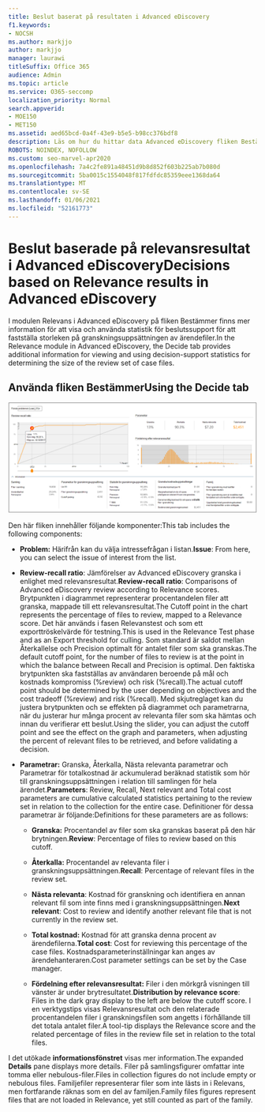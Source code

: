 ```yaml
---
title: Beslut baserat på resultaten i Advanced eDiscovery
f1.keywords:
- NOCSH
ms.author: markjjo
author: markjjo
manager: laurawi
titleSuffix: Office 365
audience: Admin
ms.topic: article
ms.service: O365-seccomp
localization_priority: Normal
search.appverid:
- MOE150
- MET150
ms.assetid: aed65bcd-0a4f-43e9-b5e5-b98cc376bdf8
description: Läs om hur du hittar data Advanced eDiscovery fliken Bestämmer i Advanced eDiscovery som kan hjälpa dig att avgöra rätt storlek på granskningsuppsättningen med ärendefiler.
ROBOTS: NOINDEX, NOFOLLOW
ms.custom: seo-marvel-apr2020
ms.openlocfilehash: 7a4c2fe891a48451d9b8d852f603b225ab7b080d
ms.sourcegitcommit: 5ba0015c1554048f817fdfdc85359eee1368da64
ms.translationtype: MT
ms.contentlocale: sv-SE
ms.lasthandoff: 01/06/2021
ms.locfileid: "52161773"
---
```

# <a name="decisions-based-on-relevance-results-in-advanced-ediscovery"></a><span data-ttu-id="e1d57-103">Beslut baserade på relevansresultat i Advanced eDiscovery</span><span class="sxs-lookup"><span data-stu-id="e1d57-103">Decisions based on Relevance results in Advanced eDiscovery</span></span>
  
<span data-ttu-id="e1d57-104">I modulen Relevans i Advanced eDiscovery på fliken Bestämmer finns mer information för att visa och använda statistik för beslutssupport för att fastställa storleken på granskningsuppsättningen av ärendefiler.</span><span class="sxs-lookup"><span data-stu-id="e1d57-104">In the Relevance module in Advanced eDiscovery, the Decide tab provides additional information for viewing and using decision-support statistics for determining the size of the review set of case files.</span></span>
  
## <a name="using-the-decide-tab"></a><span data-ttu-id="e1d57-105">Använda fliken Bestämmer</span><span class="sxs-lookup"><span data-stu-id="e1d57-105">Using the Decide tab</span></span>

![Relevans Bestäm](../media/f32fed89-f3b5-404a-90c7-ea25d2eb58a9.png)
  
<span data-ttu-id="e1d57-107">Den här fliken innehåller följande komponenter:</span><span class="sxs-lookup"><span data-stu-id="e1d57-107">This tab includes the following components:</span></span>
  
- <span data-ttu-id="e1d57-108">**Problem:** Härifrån kan du välja intressefrågan i listan.</span><span class="sxs-lookup"><span data-stu-id="e1d57-108">**Issue**: From here, you can select the issue of interest from the list.</span></span>

- <span data-ttu-id="e1d57-109">**Review-recall ratio**: Jämförelser av Advanced eDiscovery granska i enlighet med relevansresultat.</span><span class="sxs-lookup"><span data-stu-id="e1d57-109">**Review-recall ratio**: Comparisons of Advanced eDiscovery review according to Relevance scores.</span></span> <span data-ttu-id="e1d57-110">Brytpunkten i diagrammet representerar procentandelen filer att granska, mappade till ett relevansresultat.</span><span class="sxs-lookup"><span data-stu-id="e1d57-110">The Cutoff point in the chart represents the percentage of files to review, mapped to a Relevance score.</span></span> <span data-ttu-id="e1d57-111">Det här används i fasen Relevanstest och som ett exporttröskelvärde för testning.</span><span class="sxs-lookup"><span data-stu-id="e1d57-111">This is used in the Relevance Test phase and as an Export threshold for culling.</span></span> <span data-ttu-id="e1d57-112">Som standard är saldot mellan Återkallelse och Precision optimalt för antalet filer som ska granskas.</span><span class="sxs-lookup"><span data-stu-id="e1d57-112">The default cutoff point, for the number of files to review is at the point in which the balance between Recall and Precision is optimal.</span></span> <span data-ttu-id="e1d57-113">Den faktiska brytpunkten ska fastställas av användaren beroende på mål och kostnads kompromiss (%review) och risk (%recall).</span><span class="sxs-lookup"><span data-stu-id="e1d57-113">The actual cutoff point should be determined by the user depending on objectives and the cost tradeoff (%review) and risk (%recall).</span></span> <span data-ttu-id="e1d57-114">Med skjutreglaget kan du justera brytpunkten och se effekten på diagrammet och parametrarna, när du justerar hur många procent av relevanta filer som ska hämtas och innan du verifierar ett beslut.</span><span class="sxs-lookup"><span data-stu-id="e1d57-114">Using the slider, you can adjust the cutoff point and see the effect on the graph and parameters, when adjusting the percent of relevant files to be retrieved, and before validating a decision.</span></span>

- <span data-ttu-id="e1d57-115">**Parametrar:** Granska, Återkalla, Nästa relevanta parametrar och Parametrar för totalkostnad är ackumulerad beräknad statistik som hör till granskningsuppsättningen i relation till samlingen för hela ärendet.</span><span class="sxs-lookup"><span data-stu-id="e1d57-115">**Parameters**: Review, Recall, Next relevant and Total cost parameters are cumulative calculated statistics pertaining to the review set in relation to the collection for the entire case.</span></span> <span data-ttu-id="e1d57-116">Definitioner för dessa parametrar är följande:</span><span class="sxs-lookup"><span data-stu-id="e1d57-116">Definitions for these parameters are as follows:</span></span>

  - <span data-ttu-id="e1d57-117">**Granska:** Procentandel av filer som ska granskas baserat på den här brytningen.</span><span class="sxs-lookup"><span data-stu-id="e1d57-117">**Review**: Percentage of files to review based on this cutoff.</span></span>

  - <span data-ttu-id="e1d57-118">**Återkalla:** Procentandel av relevanta filer i granskningsuppsättningen.</span><span class="sxs-lookup"><span data-stu-id="e1d57-118">**Recall**: Percentage of relevant files in the review set.</span></span>

  - <span data-ttu-id="e1d57-119">**Nästa relevanta**: Kostnad för granskning och identifiera en annan relevant fil som inte finns med i granskningsuppsättningen.</span><span class="sxs-lookup"><span data-stu-id="e1d57-119">**Next relevant**: Cost to review and identify another relevant file that is not currently in the review set.</span></span>

  - <span data-ttu-id="e1d57-120">**Total kostnad:** Kostnad för att granska denna procent av ärendefilerna.</span><span class="sxs-lookup"><span data-stu-id="e1d57-120">**Total cost**: Cost for reviewing this percentage of the case files.</span></span> <span data-ttu-id="e1d57-121">Kostnadsparameterinställningar kan anges av ärendehanteraren.</span><span class="sxs-lookup"><span data-stu-id="e1d57-121">Cost parameter settings can be set by the Case manager.</span></span>

  - <span data-ttu-id="e1d57-122">**Fördelning efter relevansresultat:** Filer i den mörkgrå visningen till vänster är under brytresultatet.</span><span class="sxs-lookup"><span data-stu-id="e1d57-122">**Distribution by relevance score**: Files in the dark gray display to the left are below the cutoff score.</span></span> <span data-ttu-id="e1d57-123">I en verktygstips visas Relevansresultat och den relaterade procentandelen filer i granskningsfilen som angetts i förhållande till det totala antalet filer.</span><span class="sxs-lookup"><span data-stu-id="e1d57-123">A tool-tip displays the Relevance score and the related percentage of files in the review file set in relation to the total files.</span></span>

<span data-ttu-id="e1d57-124">I det utökade **informationsfönstret** visas mer information.</span><span class="sxs-lookup"><span data-stu-id="e1d57-124">The expanded **Details** pane displays more details.</span></span> <span data-ttu-id="e1d57-125">Filer på samlingsfigurer omfattar inte tomma eller nebulous-filer.</span><span class="sxs-lookup"><span data-stu-id="e1d57-125">Files in collection figures do not include empty or nebulous files.</span></span> <span data-ttu-id="e1d57-126">Familjefiler representerar filer som inte lästs in i Relevans, men fortfarande räknas som en del av familjen.</span><span class="sxs-lookup"><span data-stu-id="e1d57-126">Family files figures represent files that are not loaded in Relevance, yet still counted as part of the family.</span></span>
